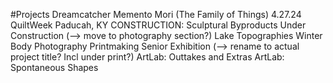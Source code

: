 #Projects
Dreamcatcher
Memento Mori (The Family of Things)
4.27.24 QuiltWeek Paducah, KY
CONSTRUCTION: Sculptural Byproducts
Under Construction (--> move to photography section?)
Lake Topographies
Winter Body
Photography
Printmaking
Senior Exhibition (--> rename to actual project title? Incl under print?)
ArtLab: Outtakes and Extras
ArtLab: Spontaneous Shapes
